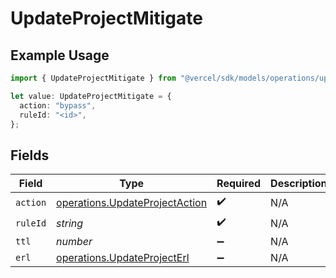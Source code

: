 # UpdateProjectMitigate

## Example Usage

```typescript
import { UpdateProjectMitigate } from "@vercel/sdk/models/operations/updateproject.js";

let value: UpdateProjectMitigate = {
  action: "bypass",
  ruleId: "<id>",
};
```

## Fields

| Field                                                                            | Type                                                                             | Required                                                                         | Description                                                                      |
| -------------------------------------------------------------------------------- | -------------------------------------------------------------------------------- | -------------------------------------------------------------------------------- | -------------------------------------------------------------------------------- |
| `action`                                                                         | [operations.UpdateProjectAction](../../models/operations/updateprojectaction.md) | :heavy_check_mark:                                                               | N/A                                                                              |
| `ruleId`                                                                         | *string*                                                                         | :heavy_check_mark:                                                               | N/A                                                                              |
| `ttl`                                                                            | *number*                                                                         | :heavy_minus_sign:                                                               | N/A                                                                              |
| `erl`                                                                            | [operations.UpdateProjectErl](../../models/operations/updateprojecterl.md)       | :heavy_minus_sign:                                                               | N/A                                                                              |